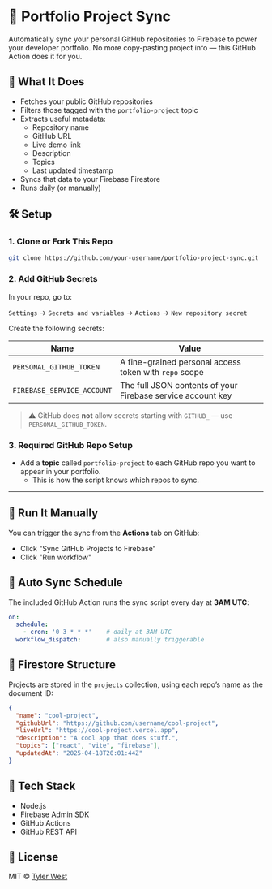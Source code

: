 <!-- portfolio-meta display_name: Portfolio Project Sync -->
# 🔄 Portfolio Project Sync

Automatically sync your personal GitHub repositories to Firebase to power your developer portfolio. No more copy-pasting project info — this GitHub Action does it for you.

## 🚀 What It Does

- Fetches your public GitHub repositories  
- Filters those tagged with the `portfolio-project` topic  
- Extracts useful metadata:
  - Repository name
  - GitHub URL
  - Live demo link
  - Description
  - Topics
  - Last updated timestamp  
- Syncs that data to your Firebase Firestore  
- Runs daily (or manually)


## 🛠 Setup

### 1. Clone or Fork This Repo

```bash
git clone https://github.com/your-username/portfolio-project-sync.git
```

### 2. Add GitHub Secrets

In your repo, go to:

`Settings` → `Secrets and variables` → `Actions` → `New repository secret`

Create the following secrets:

| Name                       | Value                                                       |
|----------------------------|-------------------------------------------------------------|
| `PERSONAL_GITHUB_TOKEN`    | A fine-grained personal access token with `repo` scope      |
| `FIREBASE_SERVICE_ACCOUNT` | The full JSON contents of your Firebase service account key |

> ⚠️ GitHub does **not** allow secrets starting with `GITHUB_` — use `PERSONAL_GITHUB_TOKEN`.

### 3. Required GitHub Repo Setup

- Add a **topic** called `portfolio-project` to each GitHub repo you want to appear in your portfolio.  
  - This is how the script knows which repos to sync.

---


## 🧪 Run It Manually

You can trigger the sync from the **Actions** tab on GitHub:

- Click "Sync GitHub Projects to Firebase"
- Click "Run workflow"


## 🔄 Auto Sync Schedule

The included GitHub Action runs the sync script every day at **3AM UTC**:

```yaml
on:
  schedule:
    - cron: '0 3 * * *'    # daily at 3AM UTC
  workflow_dispatch:       # also manually triggerable
```


## 📁 Firestore Structure

Projects are stored in the `projects` collection, using each repo’s name as the document ID:

```json
{
  "name": "cool-project",
  "githubUrl": "https://github.com/username/cool-project",
  "liveUrl": "https://cool-project.vercel.app",
  "description": "A cool app that does stuff.",
  "topics": ["react", "vite", "firebase"],
  "updatedAt": "2025-04-18T20:01:44Z"
}
```


## 🧰 Tech Stack

- Node.js  
- Firebase Admin SDK  
- GitHub Actions  
- GitHub REST API  


## 📄 License

MIT © [Tyler West](https://github.com/slyty7)

